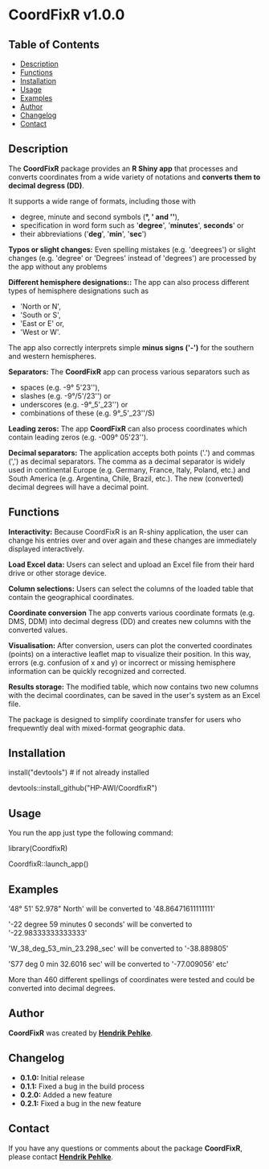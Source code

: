 # **CoordFixR v1.0.0**

## Table of Contents
- [Description](#Description)
- [Functions](#Functions)
- [Installation](#Installation)
- [Usage](#Usage)
- [Examples](#Examples)
- [Author](#Authors)
- [Changelog](#Changelog)
- [Contact](#Contact)



## **Description**


The **CoordFixR** package provides an **R Shiny app** that processes and converts coordinates from a wide variety of notations and **converts them to decimal degress (DD)**.

It supports a wide range of formats, including those with 
- degree, minute and second symbols (**°, ' and ''**),
- specification in word form such as '**degree**', '**minutes**', **seconds**' or
- their abbreviations ('**deg**', '**min**', '**sec**')

**Typos or slight changes:** Even spelling mistakes (e.g. 'deegrees') or slight changes (e.g. 'degree' or 'Degrees' instead of 'degrees') are processed by the app without any problems

**Different hemisphere designations::** The app can also process different types of hemisphere designations such as 
- 'North or N', 
- 'South or S', 
- 'East or E' or,
- 'West or W'.
 
The app also correctly interprets simple **minus signs ('-')** for the southern and western hemispheres.

**Separators:** The **CoordFixR** app can process various separators such as 
- spaces (e.g. -9° 5'23''), 
- slashes (e.g. -9°/5'/23'') or 
- underscores (e.g. -9°_5'_23'') or
- combinations of these (e.g. 9°_5'_23''/S)

**Leading zeros:** The app **CoordFixR** can also process coordinates which contain leading zeros (e.g. -009° 05'23'').

**Decimal separators:** The application accepts both points ('.') and commas (',') as decimal separators.
The comma as a decimal separator is widely used in continental Europe (e.g. Germany, France, Italy, Poland, etc.) and South America (e.g. Argentina, Chile, Brazil, etc.). 
The new (converted) decimal degrees will have a decimal point. 



## **Functions**

**Interactivity:** Because CoordFixR is an R-shiny application, the user can change his entries over and over again and these changes are immediately displayed interactively.

**Load Excel data:** Users can select and upload an Excel file from their hard drive or other storage device.

**Column selections:** Users can select the columns of the loaded table that contain the geographical coordinates.

**Coordinate conversion** The app converts various coordinate formats (e.g. DMS, DDM) into decimal degress (DD) and creates new columns with the converted values.

**Visualisation:** After conversion, users can plot the converted coordinates (points) on a interactive leaflet map to visualize their position. In this way, errors (e.g. confusion of x and y) or incorrect or missing hemisphere information can be quickly recognized and corrected.

**Results storage:** The modified table, which now contains two new columns with the decimal coordinates, can be saved in the user's system as an Excel file.

The package is designed to simplify coordinate transfer for users who frequewntly deal with mixed-format geographic data.



## **Installation**

install("devtools") # if not already installed

devtools::install_github("HP-AWI/CoordfixR")


## **Usage**

You run the app just type the following command:

library(CoordfixR)

CoordfixR::launch_app()


## **Examples**

'48° 51' 52.978" North'    will be converted to    '48.86471611111111'

'-22 degree 59 minutes 0 seconds'    will be converted to    '-22.98333333333333'

'W_38_deg_53_min_23.298_sec'    will be converted to    '-38.889805'

'S77 deg 0 min 32.6016 sec'    will be converted to    '-77.009056'
etc'

More than 460 different spellings of coordinates were tested and could be converted into decimal degrees.


## **Author**

**CoordFixR** was created by **[Hendrik Pehlke](https://github.com/uHP-AWI)**.


## **Changelog**

- **0.1.0:** Initial release
- **0.1.1:** Fixed a bug in the build process
- **0.2.0:** Added a new feature
- **0.2.1:** Fixed a bug in the new feature


## **Contact**

If you have any questions or comments about the package **CoordFixR**, please contact **[Hendrik Pehlke](hendrik.pehlke@awi.de)**.
